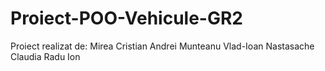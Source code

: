 # Proiect-POO-Vehicule-GR2 
Proiect realizat de:
Mirea Cristian Andrei
Munteanu Vlad-Ioan
Nastasache Claudia
Radu Ion
